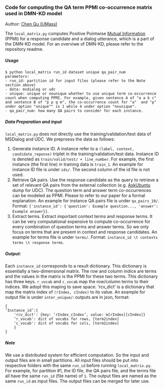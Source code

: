 ### Code for computing the QA term PPMI co-occurrence matrix used in DMN-KD model
Author: [Chen Qu (UMass)](https://chenqu.me/)

The ```local_matrix.py``` computes Positive Pointwise [Mutual Information](https://en.wikipedia.org/wiki/Mutual_information) (PPMI) for a response candidate and a dialog utterance, which is a part of the DMN-KD model. For an overviwe of DMN-KD, please refer to the repository readme.

##### Usage
```
$ python local_matrix run_id dataset unique qa_pair_num
parameters:
- run_id: partition id for input files (please refer to the Note section above)
- data: msdialog or udc
- unique: unique or nounique whether to use unique term co-occurrence count when computing PPMI. For example, given sentence A of "a a b c" and sentence B of "p p q m", the co-occurrence count for "a"  and "p" under option "unique"" is 1 while 4 under option "nounique".
- qa_pair_num: how many QA pairs to consider for each instance.
```

##### Data Preparation and input
```local_matrix.py``` does not directly use the training/validation/test data of MSDialog and UDC. We preproess the data as follows:
1. Generate instance ID. A instance refer to a ```(label, context, candidate_reponse)``` triplet in the training/validation/test data. Instance ID is denoted as ```train/valid/test/ + line_number```. For example, the first instance (the first line) in training data is ```train_1```. An example for instance ID file is under ```ids/```. The second column of the id file is not used.
2. Retrieve QA pairs. Use the response candidate as the query to retrieve a set of relevant QA pairs from the external collection (e.g. [AskUbuntu](https://askubuntu.com/) dump for UDC). The question term and answer term co-occurrences can be modeled as PPMI. Please to refer to our paper for a formal explanation. An example for instance QA pairs file is under ```qa_pairs_10/```. Format: ```{'instance_id': {'question': Example question..., 'answer': Example answer}}```.
3. Extract terms. Extract important context terms and response terms. It can be very computational expensive to compute co-occurrence for every combination of question terms and answer terms. So we only focus on terms that are present in context and response candidates. An example for terms file is under ```terms/```. Format: ```instance_id \t contexts terms \t response terms```.

##### Output:
Each ```instance_id``` corresponds to a result dictionary. This dictionary is essentially a two-dimensional matrix. The row and column indice are terms and the values in the matrix is the PPMI for these two terms.  This dictionary has three keys. ```r_vocab``` and ```c_vocab``` map the row/column terms to their indices. We adopt this maping to save space. 'rcv_dict' is a dictionary that map the matrix index of ```(rIndex, cIndex)``` to its value. An example for output file is under
```inter_unique/```: outputs are in json, format: 
```
{
‘Instance_id’:{
	'rcv_dict': {key: ‘rIndex_cIndex’, value: m[rIndex][cIndex]}
	‘r_vocab': dict of vocabs for rows, [term2index]
	'c_vocab': dict of vocabs for cols, [term2index]
	}
}
```

##### Note
We use a distributed system for efficient computation. So the input and output files are in small partitions. All input files should be put into respective folders with the same ```run_id``` before running ```local_matrix.py```. For example, for partition #1, the ID file, the QA pairs file, and the terms file all have the same ```run_id``` (file name) of ```1```. The output files are named as the same ```run_id``` as input files. The output files can be merged for later use.


